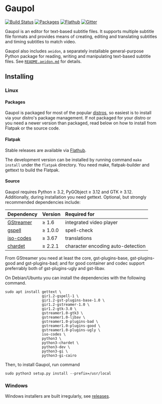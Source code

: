 Gaupol
======

[![Build Status](https://travis-ci.org/otsaloma/gaupol.svg)](https://travis-ci.org/otsaloma/gaupol)
[![Packages](https://repology.org/badge/tiny-repos/gaupol.svg)](https://repology.org/metapackage/gaupol)
[![Flathub](https://img.shields.io/badge/download-flathub-blue.svg)](https://flathub.org/apps/details/io.otsaloma.gaupol)
[![Gitter](https://badges.gitter.im/Join%20Chat.svg)](https://gitter.im/otsaloma/gaupol)

Gaupol is an editor for text-based subtitle files. It supports multiple
subtitle file formats and provides means of creating, editing and
translating subtitles and timing subtitles to match video.

Gaupol also includes `aeidon`, a separately installable general-purpose
Python package for reading, writing and manipulating text-based subtitle
files. See [`README.aeidon.md`](README.aeidon.md) for details.

## Installing

### Linux

#### Packages

Gaupol is packaged for most of the popular [distros][], so easiest is to
install via your distro's package management. If not packaged for your
distro or you need a newer version than packaged, read below on how to
install from Flatpak or the source code.

[distros]: https://repology.org/metapackage/gaupol

#### Flatpak

Stable releases are available via [Flathub][].

The development version can be installed by running command `make
install` under the `flatpak` directory. You need make, flatpak-builder
and gettext to build the Flatpak.

[Flathub]: https://flathub.org/apps/details/io.otsaloma.gaupol

#### Source

Gaupol requires Python ≥ 3.2, PyGObject ≥ 3.12 and GTK ≥ 3.12.
Additionally, during installation you need gettext. Optional, but
strongly recommended dependencies include:

| Dependency | Version | Required for |
| :--------- | :------ | :----------- |
| [GStreamer](https://gstreamer.freedesktop.org/) | ≥ 1.6 | integrated video player |
| [gspell](https://wiki.gnome.org/Projects/gspell) | ≥ 1.0.0 | spell-check |
| [iso-codes](https://salsa.debian.org/iso-codes-team/iso-codes) | ≥ 3.67 | translations |
| [chardet](https://github.com/chardet/chardet) | ≥ 2.2.1 | character encoding auto-detection |

From GStreamer you need at least the core, gst-plugins-base,
gst-plugins-good and gst-plugins-bad; and for good container and codec
support preferrably both of gst-plugins-ugly and gst-libav.

On Debian/Ubuntu you can install the dependencies with the following
command.

    sudo apt install gettext \
                     gir1.2-gspell-1 \
                     gir1.2-gst-plugins-base-1.0 \
                     gir1.2-gstreamer-1.0 \
                     gir1.2-gtk-3.0 \
                     gstreamer1.0-gtk3 \
                     gstreamer1.0-libav \
                     gstreamer1.0-plugins-bad \
                     gstreamer1.0-plugins-good \
                     gstreamer1.0-plugins-ugly \
                     iso-codes \
                     python3 \
                     python3-chardet \
                     python3-dev \
                     python3-gi \
                     python3-gi-cairo

Then, to install Gaupol, run command

    sudo python3 setup.py install --prefix=/usr/local

### Windows

Windows installers are built irregularly, see [releases][].

[releases]: https://github.com/otsaloma/gaupol/releases
